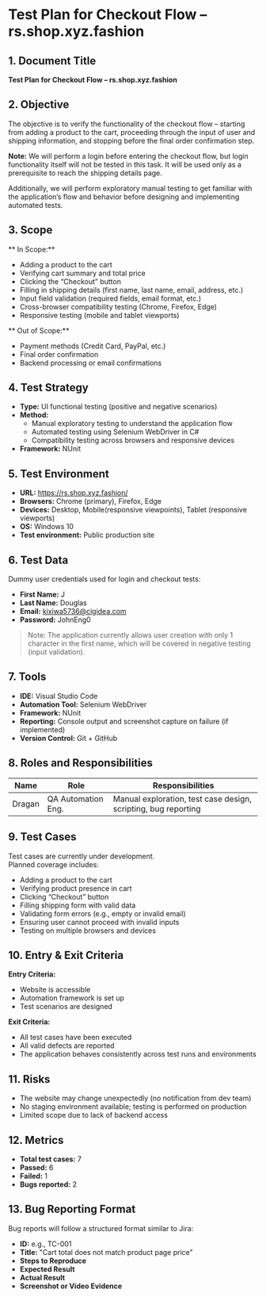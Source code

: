 # Test Plan for Checkout Flow – rs.shop.xyz.fashion

## 1. Document Title
**Test Plan for Checkout Flow – rs.shop.xyz.fashion**

## 2. Objective
The objective is to verify the functionality of the checkout flow – starting from adding a product to the cart, proceeding through the input of user and shipping information, and stopping before the final order confirmation step.

**Note:** We will perform a login before entering the checkout flow, but login functionality itself will not be tested in this task. It will be used only as a prerequisite to reach the shipping details page.

Additionally, we will perform exploratory manual testing to get familiar with the application’s flow and behavior before designing and implementing automated tests.

## 3. Scope

** In Scope:**
- Adding a product to the cart
- Verifying cart summary and total price
- Clicking the “Checkout” button
- Filling in shipping details (first name, last name, email, address, etc.)
- Input field validation (required fields, email format, etc.)
- Cross-browser compatibility testing (Chrome, Firefox, Edge)
- Responsive testing (mobile and tablet viewports)

** Out of Scope:**
- Payment methods (Credit Card, PayPal, etc.)
- Final order confirmation
- Backend processing or email confirmations

## 4. Test Strategy

- **Type:** UI functional testing (positive and negative scenarios)
- **Method:**
  - Manual exploratory testing to understand the application flow
  - Automated testing using Selenium WebDriver in C#
  - Compatibility testing across browsers and responsive devices
- **Framework:** NUnit

## 5. Test Environment

- **URL:** https://rs.shop.xyz.fashion/
- **Browsers:** Chrome (primary), Firefox, Edge
- **Devices:** Desktop, Mobile(responsive viewpoints), Tablet (responsive viewports)
- **OS:** Windows 10
- **Test environment:** Public production site

## 6. Test Data

Dummy user credentials used for login and checkout tests:

- **First Name:** J  
- **Last Name:** Douglas  
- **Email:** kixiwa5736@cigidea.com  
- **Password:** JohnEng0  

> Note: The application currently allows user creation with only 1 character in the first name, which will be covered in negative testing (input validation).

## 7. Tools

- **IDE:** Visual Studio Code
- **Automation Tool:** Selenium WebDriver
- **Framework:** NUnit
- **Reporting:** Console output and screenshot capture on failure (if implemented)
- **Version Control:** Git + GitHub

## 8. Roles and Responsibilities

| Name   | Role                | Responsibilities                                      |
|--------|---------------------|--------------------------------------------------------|
| Dragan | QA Automation Eng.  | Manual exploration, test case design, scripting, bug reporting |

## 9. Test Cases

Test cases are currently under development.  
Planned coverage includes:

- Adding a product to the cart
- Verifying product presence in cart
- Clicking “Checkout” button
- Filling shipping form with valid data
- Validating form errors (e.g., empty or invalid email)
- Ensuring user cannot proceed with invalid inputs
- Testing on multiple browsers and devices

## 10. Entry & Exit Criteria

**Entry Criteria:**
- Website is accessible
- Automation framework is set up
- Test scenarios are designed

**Exit Criteria:**
- All test cases have been executed
- All valid defects are reported
- The application behaves consistently across test runs and environments

## 11. Risks

- The website may change unexpectedly (no notification from dev team)
- No staging environment available; testing is performed on production
- Limited scope due to lack of backend access

## 12. Metrics

- **Total test cases:** 7  
- **Passed:** 6  
- **Failed:** 1  
- **Bugs reported:** 2

## 13. Bug Reporting Format

Bug reports will follow a structured format similar to Jira:

- **ID:** e.g., TC-001  
- **Title:** "Cart total does not match product page price"  
- **Steps to Reproduce**  
- **Expected Result**  
- **Actual Result**  
- **Screenshot or Video Evidence**
